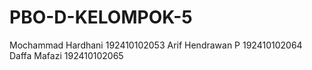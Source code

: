 # PBO-D-KELOMPOK-5

Mochammad Hardhani 192410102053
Arif Hendrawan P   192410102064
Daffa Mafazi       192410102065
